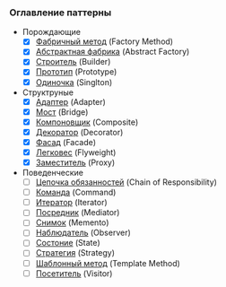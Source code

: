 ### Оглавление паттерны

  - Порождающие
    -  [x] [Фабричный метод](Порождающие%20паттерны/1.%20Фабричный%20метод.md) (Factory Method)
    -  [x] [Абстрактная фабрика](Порождающие%20паттерны/2.%20Абстрактная%20фабрика.md) (Abstract Factory)
    -  [x] [Строитель](Порождающие%20паттерны/3.%20Строитель.md) (Builder)
    -  [x] [Прототип](Порождающие%20паттерны/4.%20Прототип.md) (Prototype)
    -  [x] [Одиночка](Порождающие%20паттерны/5.%20Одиночка.md) (Singlton)
  - Структруные
    -  [x] [Адаптер](Структруные%20паттерны/1.%20Адаптер.md) (Adapter)
    -  [x] [Мост](Структруные%20паттерны/2.%20Мост.md) (Bridge)
    -  [x] [Компоновщик](Структруные%20паттерны/3.%20Компоновщик.md) (Composite)
    -  [x] [Декоратор](Структруные%20паттерны/4.%20Декоратор.md) (Decorator)
    -  [x] [Фасад](Структруные%20паттерны/5.%20Фасад.md) (Facade)
    -  [x] [Легковес](Структруные%20паттерны/6.%20Легковес.md) (Flyweight)
    -  [x] [Заместитель](Структруные%20паттерны/7.%20Заместитель.md) (Proxy)
  - Поведенческие
    -  [ ] [Цепочка обязанностей](Поведенческие%20паттерны/1.%20Цепочка%20обязанностей.md) (Chain of Responsibility)
    -  [ ] [Команда](Поведенческие%20паттерны/2.%20Команда.md) (Command)
    -  [ ] [Итератор](Поведенческие%20паттерны/3.%20Итератор.md) (Iterator)
    -  [ ] [Посредник](Поведенческие%20паттерны/4.%20Посредник.md) (Mediator)
    -  [ ] [Снимок](Поведенческие%20паттерны/5.%20Снимок.md) (Memento)
    -  [ ] [Наблюдатель](Поведенческие%20паттерны/6.%20Наблюдатель.md) (Observer)
    -  [ ] [Состоние](Поведенческие%20паттерны/7.%20Состоние.md) (State)
    -  [ ] [Стратегия](Поведенческие%20паттерны/8.%20Стратегия.md) (Strategy)
    -  [ ] [Шаблонный метод](Поведенческие%20паттерны/9.%20Шаблонный%20метод.md) (Template Method)
    -  [ ] [Посетитель](Поведенческие%20паттерны/10.%20Посетитель.md) (Visitor)
